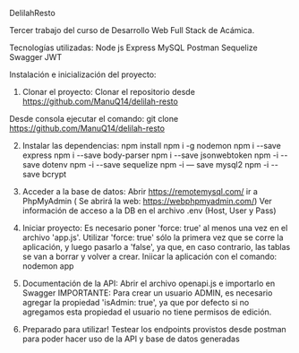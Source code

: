 DelilahResto

Tercer trabajo del curso de Desarrollo Web Full Stack de Acámica.

Tecnologías utilizadas:
Node js
Express
MySQL
Postman
Sequelize
Swagger
JWT

Instalación e inicialización del proyecto:
1) Clonar el proyecto:
Clonar el repositorio desde https://github.com/ManuQ14/delilah-resto

Desde consola ejecutar el comando:
git clone https://github.com/ManuQ14/delilah-resto

2) Instalar las dependencias:
npm install
npm i -g nodemon
npm i --save express
npm i --save body-parser
npm i --save jsonwebtoken
npm -i --save dotenv
npm -i --save sequelize
npm -i — save mysql2
npm -i --save bcrypt

3) Acceder a la base de datos:
Abrir https://remotemysql.com/ 
ir a PhpMyAdmin ( Se abrirá la web: https://webphpmyadmin.com/)
Ver información de acceso a la DB en el archivo .env (Host, User y Pass)

4) Iniciar proyecto:
Es necesario poner 'force: true' al menos una vez en el archivo 'app.js'.
Utilizar 'force: true' sólo la primera vez que se corre la aplicación, y luego pasarlo a 'false', ya que, en caso contrario, las tablas se van a borrar y volver a crear.
Iniicar la aplicación con el comando:
nodemon app

5) Documentación de la API:
Abrir el archivo openapi.js e importarlo en Swagger
IMPORTANTE: Para crear un usuario ADMIN, es necesario agregar la propiedad 'isAdmin: true', ya que por defecto si no agregamos esta propiedad el usuario no tiene permisos de edición.
6) Preparado para utilizar!
Testear los endpoints provistos desde postman para poder hacer uso de la API y base de datos generadas

